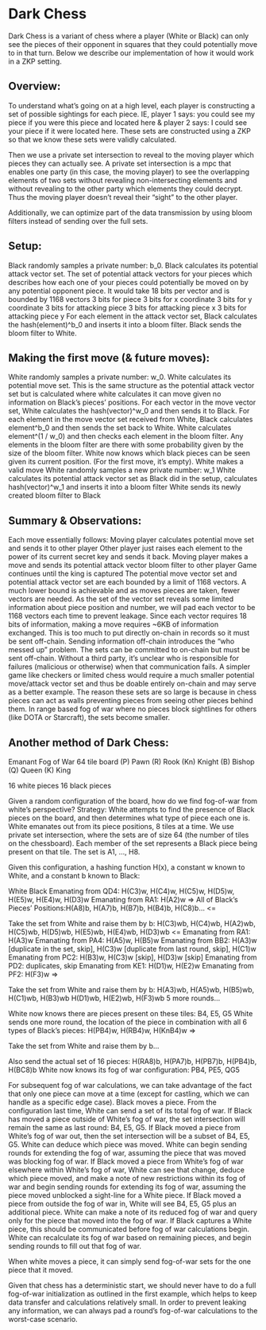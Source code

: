# Dark Chess
Dark Chess is a variant of chess where a player (White or Black) can only see the pieces of their opponent in squares that they could potentially move to in that turn. Below we describe our implementation of how it would work in a ZKP setting.

## Overview:
To understand what’s going on at a high level, each player is constructing a set of possible sightings for each piece. IE, player 1 says: you could see my piece if you were this piece and located here & player 2 says: I could see your piece if it were located here. These sets are constructed using a ZKP so that we know these sets were validly calculated.

Then we use a private set intersection to reveal to the moving player which pieces they can actually see. A private set intersection is a mpc that enables one party (in this case, the moving player) to see the overlapping elements of two sets without revealing non-intersecting elements and without revealing to the other party which elements they could decrypt. Thus the moving player doesn’t reveal their “sight” to the other player.

Additionally, we can optimize part of the data transmission by using bloom filters instead of sending over the full sets. 

## Setup:
Black randomly samples a private number: b_0.
Black calculates its potential attack vector set. The set of potential attack vectors for your pieces which describes how each one of your pieces could potentially be moved on by any potential opponent piece. It would take 18 bits per vector and is bounded by 1168 vectors
3 bits for piece
3 bits for x coordinate
3 bits for y coordinate
3 bits for attacking piece
3 bits for attacking piece x
3 bits for attacking piece y
For each element in the attack vector set, Black calculates the hash(element)^b_0 and inserts it into a bloom filter.
Black sends the bloom filter to White.

## Making the first move (& future moves):
White randomly samples a private number: w_0.
White calculates its potential move set. This is the same structure as the potential attack vector set but is calculated where white calculates it can move given no information on Black’s pieces’ positions. 
For each vector in the move vector set, White calculates the hash(vector)^w_0 and then sends it to Black.
For each element in the move vector set received from White, Black calculates element^b_0 and then sends the set back to White.
White calculates element^(1 / w_0) and then checks each element in the bloom filter. Any elements in the bloom filter are there with some probability given by the size of the bloom filter. White now knows which black pieces can be seen given its current position. (For the first move, it’s empty).
White makes a valid move
White randomly samples a new private number: w_1
White calculates its potential attack vector set as Black did in the setup, calculates hash(vector)^w_1 and inserts it into a bloom filter
White sends its newly created bloom filter to Black

## Summary & Observations:
Each move essentially follows:
Moving player calculates potential move set and sends it to other player
Other player just raises each element to the power of its current secret key and sends it back.
Moving player makes a move and sends its potential attack vector bloom filter to other player
Game continues until the king is captured
The potential move vector set and potential attack vector set are each bounded by a limit of 1168 vectors. A much lower bound is achievable and as moves pieces are taken, fewer vectors are needed. As the set of the vector set reveals some limited information about piece position and number, we will pad each vector to be 1168 vectors each time to prevent leakage.
Since each vector requires 18 bits of information, making a move requires ~6KB of information exchanged. This is too much to put directly on-chain in records so it must be sent off-chain.
Sending information off-chain introduces the “who messed up” problem. The sets can be committed to on-chain but must be sent off-chain. Without a third party, it’s unclear who is responsible for failures (malicious or otherwise) when that communication fails.
A simpler game like checkers or limited chess would require a much smaller potential move/attack vector set and thus be doable entirely on-chain and may serve as a better example.
The reason these sets are so large is because in chess pieces can act as walls preventing pieces from seeing other pieces behind them. In range based fog of war where no pieces block sightlines for others (like DOTA or Starcraft), the sets become smaller. 

## Another method of Dark Chess:
Emanant Fog of War
64 tile board
(P) Pawn
(R) Rook
(Kn) Knight
(B) Bishop
(Q) Queen
(K) King

16 white pieces
16 black pieces

Given a random configuration of the board, how do we find fog-of-war from white’s perspective?
Strategy: White attempts to find the presence of Black pieces on the board, and then determines what type of piece each one is.
White emanates out from its piece positions, 8 tiles at a time. We use private set intersection, where the sets are of size 64 (the number of tiles on the chessboard). Each member of the set represents a Black piece being present on that tile. The set is A1, …, H8.

Given this configuration, a hashing function H(x), a constant w known to White, and a constant b known to Black:

White
Black
Emanating from QD4: H(C3)w, H(C4)w, H(C5)w, H(D5)w, H(E5)w, H(E4)w, H(D3)w 
Emanating from RA1: H(A2)w =>
All of Black’s Pieces’ Positions:H(A8)b, H(A7)b, H(B7)b, H(B4)b, H(C8)b…
<=



Take the set from White and raise them by b:
H(C3)wb, H(C4)wb, H(A2)wb, H(C5)wb, H(D5)wb, H(E5)wb, H(E4)wb, H(D3)wb 
<=
Emanating from RA1: H(A3)w
Emanating from PA4: H(A5)w, H(B5)w
Emanating from BB2: H(A3)w [duplicate in the set, skip],
H(C3)w [duplicate from last round, skip],
H(C1)w
Emanating from PC2: H(B3)w, H(C3)w [skip],
H(D3)w [skip]
Emanating from PD2: duplicates, skip
Emanating from KE1: H(D1)w, H(E2)w
Emanating from PF2: H(F3)w => 




Take the set from White and raise them by b:
H(A3)wb, H(A5)wb, H(B5)wb, H(C1)wb, H(B3)wb
H(D1)wb, H(E2)wb, H(F3)wb
5 more rounds…


White now knows there are pieces present on these tiles:
 B4, E5, G5
White sends one more round, the location of the piece in combination with all 6 types of Black’s pieces:
H(PB4)w, H(RB4)w, H(KnB4)w =>




Take the set from White and raise them by b…

Also send the actual set of 16 pieces:
H(RA8)b, H(PA7)b, H(PB7)b, H(PB4)b, H(BC8)b
White now knows its fog of war configuration:
PB4, PE5, QG5




For subsequent fog of war calculations, we can take advantage of the fact that only one piece can move at a time (except for castling, which we can handle as a specific edge case). Black moves a piece. From the configuration last time, White can send a set of its total fog of war. If Black has moved a piece outside of White’s fog of war, the set intersection will remain the same as last round: B4, E5, G5. If Black moved a piece from White’s fog of war out, then the set intersection will be a subset of B4, E5, G5. White can deduce which piece was moved. White can begin sending rounds for extending the fog of war, assuming the piece that was moved was blocking fog of war. If Black moved a piece from White’s fog of war elsewhere within White’s fog of war, White can see that change, deduce which piece moved, and make a note of new restrictions within its fog of war and begin sending rounds for extending its fog of war, assuming the piece moved unblocked a sight-line for a White piece. If Black moved a piece from outside the fog of war in, White will see B4, E5, G5 plus an additional piece. White can make a note of its reduced fog of war and query only for the piece that moved into the fog of war. If Black captures a White piece, this should be communicated before fog of war calculations begin. White can recalculate its fog of war based on remaining pieces, and begin sending rounds to fill out that fog of war.

When white moves a piece, it can simply send fog-of-war sets for the one piece that it moved.

Given that chess has a deterministic start, we should never have to do a full fog-of-war initialization as outlined in the first example, which helps to keep data transfer and calculations relatively small. In order to prevent leaking any information, we can always pad a round’s fog-of-war calculations to the worst-case scenario.
